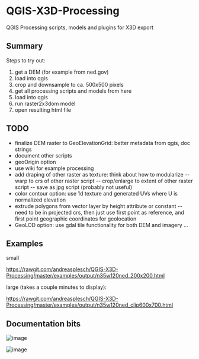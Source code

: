 # QGIS-X3D-Processing
QGIS Processing scripts, models and plugins for X3D export

## Summary
Steps to try out:
1. get a DEM (for example from ned.gov)
2. load into qgis
3. crop and downsample to ca. 500x500 pixels
4. get all processing scripts and models from here
5. load into qgis
6. run raster2x3dom model
7. open resulting html file

## TODO

 - finalize DEM raster to GeoElevationGrid: better metadata from qgis, doc strings
 - document other scripts
 - geoOrigin option
 - use wiki for example processing
 - add draping of other raster as texture: think about how to modularize
 -- warp to crs of other raster script
 -- crop/enlarge to extent of other raster script
 -- save as jpg script (probably not useful)
 - color contour option: use 1d texture and generated UVs where U is normalized elevation
 - extrude polygons from vector layer by height attribute or constant
 -- need to be in projected crs, then just use first point as reference, and first point geographic coordinates for geolocation
 - GeoLOD option: use gdal tile functionality for both DEM and imagery
 ...

## Examples

small

https://rawgit.com/andreasplesch/QGIS-X3D-Processing/master/examples/output/n35w120ned_200x200.html

large (takes a couple minutes to display):

https://rawgit.com/andreasplesch/QGIS-X3D-Processing/master/examples/output/n35w120ned_clip600x700.html

## Documentation bits

![image](https://cloud.githubusercontent.com/assets/6171115/24084642/29768dc8-0cc4-11e7-94d9-34c2ba85075a.png)

![image](https://cloud.githubusercontent.com/assets/6171115/24065920/feda64fc-0b44-11e7-9f4b-8bbc30e31c88.png)
